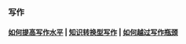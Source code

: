 ### 写作<!-- {docsify-ignore-all} -->

#### [如何提高写作水平](引用/资料/写作/如何提高写作水平.md) | [知识转换型写作](引用/资料/写作/知识转换型写作.md) | [如何越过写作瓶颈](/引用/资料/写作/如何越过写作瓶颈.md)